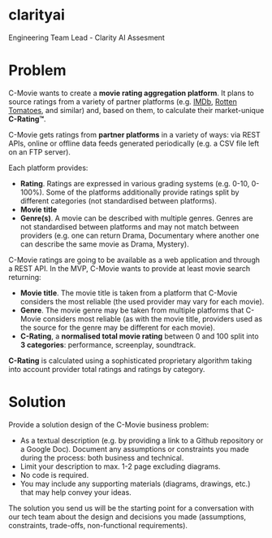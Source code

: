 # clarityai
Engineering Team Lead - Clarity AI Assesment

Problem
=======

C-Movie wants to create a **movie rating aggregation platform**. It plans to source ratings from a variety of partner platforms (e.g. [](https://www.imdb.com/)[IMDb](https://www.imdb.com/), [](https://www.rottentomatoes.com/)[Rotten Tomatoes](https://www.rottentomatoes.com/), and similar) and, based on them, to calculate their market-unique **C-Rating™**.

  

C-Movie gets ratings from **partner platforms** in a variety of ways: via REST APIs, online or offline data feeds generated periodically (e.g. a CSV file left on an FTP server).

  

Each platform provides:

*   **Rating**. Ratings are expressed in various grading systems (e.g. 0-10, 0-100%). Some of the platforms additionally provide ratings split by different categories (not standardised between platforms).
*   **Movie title**
*   **Genre(s)**. A movie can be described with multiple genres. Genres are not standardised between platforms and may not match between providers (e.g. one can return Drama, Documentary where another one can describe the same movie as Drama, Mystery).

  

C-Movie ratings are going to be available as a web application and through a REST API. In the MVP, C-Movie wants to provide at least movie search returning:

*   **Movie title**. The movie title is taken from a platform that C-Movie considers the most reliable (the used provider may vary for each movie).
*   **Genre**. The movie genre may be taken from multiple platforms that C-Movie considers most reliable (as with the movie title, providers used as the source for the genre may be different for each movie).
*   **C-Rating**, a **normalised total movie rating** between 0 and 100 split into **3 categories**: performance, screenplay, soundtrack.

  

**C-Rating** is calculated using a sophisticated proprietary algorithm taking into account provider total ratings and ratings by category.

  

Solution
========

Provide a solution design of the C-Movie business problem:

*   As a textual description (e.g. by providing a link to a Github repository or a Google Doc). Document any assumptions or constraints you made during the process: both business and technical.
*   Limit your description to max. 1-2 page excluding diagrams.
*   No code is required.
*   You may include any supporting materials (diagrams, drawings, etc.) that may help convey your ideas.

  

The solution you send us will be the starting point for a conversation with our tech team about the design and decisions you made (assumptions, constraints, trade-offs, non-functional requirements).
